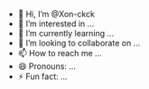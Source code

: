 - 👋 Hi, I’m @Xon-ckck
- 👀 I’m interested in ...
- 🌱 I’m currently learning ...
- 💞️ I’m looking to collaborate on ...
- 📫 How to reach me ...
- 😄 Pronouns: ...
- ⚡ Fun fact: ...

<!---
Xon-ckck/Xon-ckck is a ✨ special ✨ repository because its `README.md` (this file) appears on your GitHub profile.
You can click the Preview link to take a look at your changes.
--->
